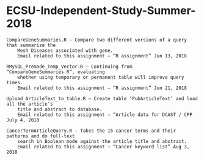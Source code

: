 # ECSU-Independent-Study-Summer-2018

	CompareGeneSummaries.R – Compare two different versions of a query that summarize the 
		Mesh Diseases associated with gene.
		Email related to this assignment – “R assignment” Jun 13, 2018
				 
	RMySQL_Premade_Temp_Vector.R – Continuing from “CompareGeneSummaries.R”, evaluating 
		whether using temporary or permanent table will improve query times.
		Email related to this assignment – “R assignment” Jun 21, 2018
				       
	Upload_ArticleText_to_table.R – Create table ‘PubArticleText’ and load all the article’s 
		title and abstract to database.
		Email related to this assignment – “Article data for DCAST / CPP July 4, 2018
					
	CancerTermArticleQuery.R – Takes the 15 cancer terms and their patterns and do full-text 
		search in Boolean mode against the article title and abstract.
		Email related to this assignment – “Cancer keyword list” Aug 3, 2018
